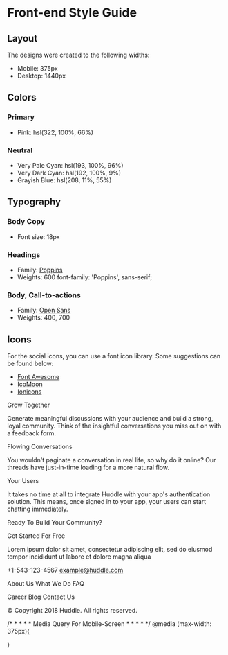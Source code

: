 # Front-end Style Guide

## Layout

The designs were created to the following widths:

- Mobile: 375px
- Desktop: 1440px

## Colors

### Primary

- Pink: hsl(322, 100%, 66%)

### Neutral

- Very Pale Cyan: hsl(193, 100%, 96%)
- Very Dark Cyan: hsl(192, 100%, 9%)
- Grayish Blue: hsl(208, 11%, 55%)

## Typography

### Body Copy

- Font size: 18px

### Headings

- Family: [Poppins](https://fonts.google.com/specimen/Poppins)
- Weights: 600
font-family: 'Poppins', sans-serif;

### Body, Call-to-actions

- Family: [Open Sans](https://fonts.google.com/specimen/Open+Sans)
- Weights: 400, 700

## Icons

For the social icons, you can use a font icon library. Some suggestions can be found below:

- [Font Awesome](https://fontawesome.com/)
- [IcoMoon](https://icomoon.io/)
- [Ionicons](https://ionicons.com/)


Grow Together

  Generate meaningful discussions with your audience and build a strong, loyal community. 
  Think of the insightful conversations you miss out on with a feedback form. 

  Flowing Conversations

  You wouldn't paginate a conversation in real life, so why do it online? Our threads 
  have just-in-time loading for a more natural flow.

  Your Users

  It takes no time at all to integrate Huddle with your app's authentication solution. 
  This means, once signed in to your app, your users can start chatting immediately.

  Ready To Build Your Community?

  Get Started For Free

  Lorem ipsum dolor sit amet, consectetur adipiscing elit, sed do eiusmod tempor 
  incididunt ut labore et dolore magna aliqua

  +1-543-123-4567
  example@huddle.com

  About Us
  What We Do
  FAQ

  Career
  Blog
  Contact Us

  &copy; Copyright 2018 Huddle. All rights reserved.


/* * * * * Media Query For Mobile-Screen * * * * */
@media (max-width: 375px){
    
}

<div class="box">
    <div class="txt">
    <h1></h1>
    <p></p>
    </div>
    <img src="" alt="">
</div>